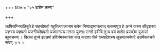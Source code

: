 +++
title = "०५ दाशेम कस्य"

+++

ऋषिराग्निम्प्रतिबूते हे सहसोयहो यहुरित्यपत्यनाम बलेन निष्पाद्यमानत्वात् बलस्यपुत्र हे अग्ने कस्य कीदृशस्य यज्ञस्य यज्ञवतो यजनीयदेववतो यजमानस्य मनसा युक्ताः सन्तो हवींषि तुभ्यं वयं दाशेम प्रयच्छेम पूजायां बहुवचनम् । किञ्च तुभ्यं इदन्नमो हविर्नमस्कारंवा कत् कदावा वोचे वच्यादेशस्य लुङ्यात्मनेपदे उत्तमैकवचने रूपम् ॥ ५ ॥